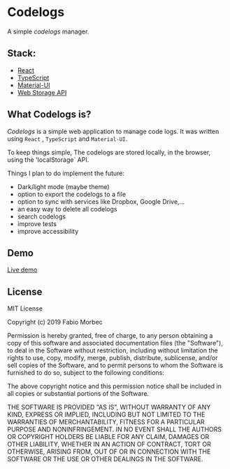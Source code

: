 # Codelogs

A simple _codelogs_ manager.

## Stack:

- [React](https://reactjs.org/)
- [TypeScript](https://www.typescriptlang.org/)
- [Material-UI](https://material-ui.com/)
- [Web Storage API](https://developer.mozilla.org/en-US/docs/Web/API/Web_Storage_API/Using_the_Web_Storage_API)

## What Codelogs is?

_Codelogs_ is a simple web application to manage code logs. It was written using `React` , `TypeScript` and `Material-UI`.

To keep things simple, The codelogs are stored locally, in the browser, using the 'localStorage` API.

Things I plan to do implement the future:

- Dark/light mode (maybe theme)
- option to export the codelogs to a file
- option to sync with services like Dropbox, Google Drive,...
- an easy way to delete all codelogs
- search codelogs
- improve tests
- improve accessibility

## Demo

[Live demo](https://morbec.github.io/codelog-app/)

## License

MIT License

Copyright (c) 2019 Fabio Morbec

Permission is hereby granted, free of charge, to any person obtaining a copy of this software and associated documentation files (the "Software"), to deal in the Software without restriction, including without limitation the rights to use, copy, modify, merge, publish, distribute, sublicense, and/or sell copies of the Software, and to permit persons to whom the Software is furnished to do so, subject to the following conditions:

The above copyright notice and this permission notice shall be included in all copies or substantial portions of the Software.

THE SOFTWARE IS PROVIDED "AS IS", WITHOUT WARRANTY OF ANY KIND, EXPRESS OR IMPLIED, INCLUDING BUT NOT LIMITED TO THE WARRANTIES OF MERCHANTABILITY, FITNESS FOR A PARTICULAR PURPOSE AND NONINFRINGEMENT. IN NO EVENT SHALL THE AUTHORS OR COPYRIGHT HOLDERS BE LIABLE FOR ANY CLAIM, DAMAGES OR OTHER LIABILITY, WHETHER IN AN ACTION OF CONTRACT, TORT OR OTHERWISE, ARISING FROM, OUT OF OR IN CONNECTION WITH THE SOFTWARE OR THE USE OR OTHER DEALINGS IN THE SOFTWARE.

